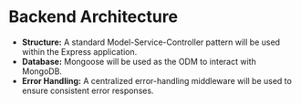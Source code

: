# Backend Architecture

*   **Structure:** A standard Model-Service-Controller pattern will be used within the Express application.
*   **Database:** Mongoose will be used as the ODM to interact with MongoDB.
*   **Error Handling:** A centralized error-handling middleware will be used to ensure consistent error responses.
